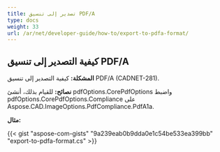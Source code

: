 ```yaml
---
title: تصدير إلى تنسيق PDF/A
type: docs
weight: 33
url: /ar/net/developer-guide/how-to/export-to-pdfa-format/
---
```


## **كيفية التصدير إلى تنسيق PDF/A**

**المشكلة:** كيفية التصدير إلى تنسيق PDF/A (CADNET-281).

**نصائح:** للقيام بذلك، أنشئ pdfOptions.CorePdfOptions واضبط pdfOptions.CorePdfOptions.Compliance على Aspose.CAD.ImageOptions.PdfCompliance.PdfA1a.

**مثال:**

{{< gist "aspose-com-gists" "9a239eab0b9dda0e1c54be533ea399bb" "export-to-pdfa-format.cs" >}}

